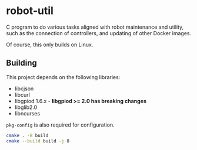 # robot-util

C program to do various tasks aligned with robot maintenance and utility, such as the connection of
controllers, and updating of other Docker images.

Of course, this only builds on Linux.

## Building

This project depends on the following libraries:
- libcjson
- libcurl
- libgpiod 1.6.x - **libgpiod >= 2.0 has breaking changes**
- libglib2.0
- libncurses

`pkg-config` is also required for configuration.

```bash
cmake . -B build
cmake --build build -j 8
```
